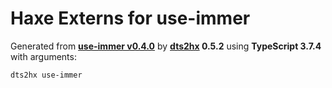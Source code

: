 # Haxe Externs for use-immer

Generated from **[use-immer v0.4.0](https://github.com/mweststrate/use-immer#readme)** by **[dts2hx](https://github.com/haxiomic/dts2hx) 0.5.2** using **TypeScript 3.7.4** with arguments:

	dts2hx use-immer